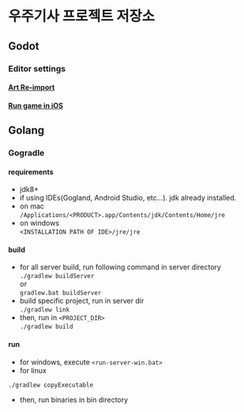 우주기사 프로젝트 저장소
=============
## Godot
### Editor settings

#### [Art Re-import](/documents/resource_reimport.md)

#### [Run game in iOS](/documents/run_ios.md)

## Golang
### Gogradle

#### requirements  
* jdk8+
* if using IDEs(Gogland, Android Studio, etc...). jdk already installed.
* on mac  
```/Applications/<PRODUCT>.app/Contents/jdk/Contents/Home/jre```
* on windows  
```<INSTALLATION PATH OF IDE>/jre/jre```  

#### build  
* for all server build, run following command in server directory  
```./gradlew buildServer```  
or  
```gradlew.bat buildServer```  
* build specific project, run in server dir  
```./gradlew link```  
* then, run in `<PROJECT_DIR>`  
```./gradlew build```  

#### run  
* for windows, execute `<run-server-win.bat>`
* for linux  
```
./gradlew copyExecutable
```
* then, run binaries in bin directory

